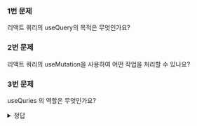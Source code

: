 ### 1번 문제
리액트 쿼리의 useQuery의 목적은 무엇인가요?

### 2번 문제
리액트 쿼리의 useMutation을 사용하여 어떤 작업을 처리할 수 있나요?

### 3번 문제
useQuries 의 역할은 무엇인가요?

<details>
<summary>정답</summary>
1번 문제 정답 : 비동기 데이터 요청

2번 문제 정답 :  useMutation은 데이터의 생성, 수정 또는 삭제와 같은 변경 작업을 처리하는 데 사용된다.

3번 문제 정답 : useQuery 를 하나씩 사용하기 귀찮을때 여러 개의 쿼리를 동시에 처리하고 관리한다.

</details>
